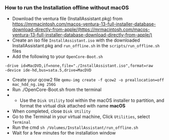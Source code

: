 ### How to run the Installation offline without macOS

- Download the ventura file (InstallAssistant.pkg) from https://mrmacintosh.com/macos-ventura-13-full-installer-database-download-directly-from-apple/(https://mrmacintosh.com/macos-ventura-13-full-installer-database-download-directly-from-apple/)
- Create an iso file `InstallAssistant.iso` with the downloaded InstallAssistant.pkg and `run_offline.sh` in the `scripts/run_offline.sh` files
- Add the following to your `OpenCore-Boot.sh`

```
-drive id=MacDVD,if=none,file="./InstallAssistant.iso",format=raw
-device ide-hd,bus=sata.5,drive=MacDVD
```
- Create your qcow2 file 
`qemu-img create -f qcow2 -o preallocation=off mac_hdd_ng.img 256G`
- Run ./OpenCore-Boot.sh from the terminal
- - Use the `Disk Utility` tool within the macOS installer to partition, and format the virtual disk attached with name **macOS**
- When completed, close `Disk Utility`
- Go to the Terminal in your virtual machine, Click `Utilities`, select `Terminal`
- Run the cmd `sh /Volumes/InstallAssistant/run_offline.sh`
- Wait for a few minutes for the installation window
